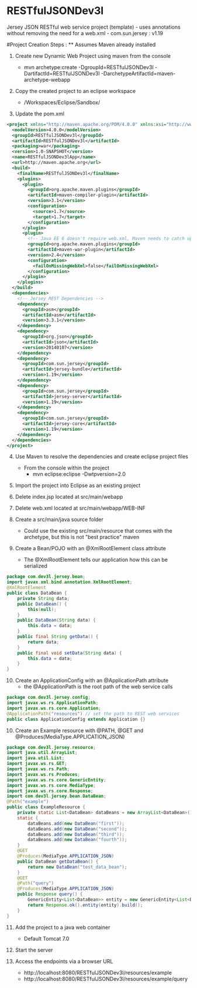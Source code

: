 # RESTfulJSONDev3l
Jersey JSON RESTful web service project (template)
	- uses annotations without removing the need for a web.xml
	- com.sun.jersey : v1.19




#Project Creation Steps :
** Assumes Maven already installed
1. Create new Dynamic Web Project using maven from the console
	- mvn archetype:create -DgroupId=RESTfulJSONDev3l -DartifactId=RESTfulJSONDev3l -DarchetypeArtifactId=maven-archetype-webapp

2. Copy the created project to an eclipse workspace
	- /Workspaces/Eclipse/Sandbox/

3. Update the pom.xml
```xml
<project xmlns="http://maven.apache.org/POM/4.0.0" xmlns:xsi="http://www.w3.org/2001/XMLSchema-instance" xsi:schemaLocation="http://maven.apache.org/POM/4.0.0 http://maven.apache.org/maven-v4_0_0.xsd">
  <modelVersion>4.0.0</modelVersion>
  <groupId>RESTfulJSONDev3l</groupId>
  <artifactId>RESTfulJSONDev3l</artifactId>
  <packaging>war</packaging>
  <version>1.0-SNAPSHOT</version>
  <name>RESTfulJSONDev3lApp</name>
  <url>http://maven.apache.org</url>
  <build>
    <finalName>RESTfulJSONDev3l</finalName>
    <plugins>
      <plugin>
        <groupId>org.apache.maven.plugins</groupId>
        <artifactId>maven-compiler-plugin</artifactId>
        <version>3.1</version>
        <configuration>
          <source>1.7</source>
          <target>1.7</target>
        </configuration>
      </plugin>
      <plugin>
        <!-- Java EE 6 doesn't require web.xml, Maven needs to catch up! -->
        <groupId>org.apache.maven.plugins</groupId>
        <artifactId>maven-war-plugin</artifactId>
        <version>2.4</version>
        <configuration>
          <failOnMissingWebXml>false</failOnMissingWebXml>
        </configuration>
      </plugin>
    </plugins>
  </build>
  <dependencies>
    <!-- Jersey REST Dependencies -->
    <dependency>
      <groupId>asm</groupId>
      <artifactId>asm</artifactId>
      <version>3.3.1</version>
    </dependency>
    <dependency>
      <groupId>org.json</groupId>
      <artifactId>json</artifactId>
      <version>20140107</version>
    </dependency>
    <dependency>
      <groupId>com.sun.jersey</groupId>
      <artifactId>jersey-bundle</artifactId>
      <version>1.19</version>
    </dependency>
    <dependency>
      <groupId>com.sun.jersey</groupId>
      <artifactId>jersey-server</artifactId>
      <version>1.19</version>
    </dependency>
    <dependency>
      <groupId>com.sun.jersey</groupId>
      <artifactId>jersey-core</artifactId>
      <version>1.19</version>
    </dependency>
  </dependencies>
</project>
```

4. Use Maven to resolve the dependencies and create eclipse project files
	- From the console within the project
		- mvn eclipse:eclipse -Dwtpversion=2.0

5. Import the project into Eclipse as an existing project

6. Delete index.jsp located at src/main/webapp

7. Delete web.xml located at src/main/webapp/WEB-INF

8. Create a src/main/java source folder
	- Could use the existing src/main/resource that comes with the archetype, but this is not "best practice" maven
	
9. Create a Bean/POJO with an @XmlRootElement class attribute
	- The @XmlRootElement tells our application how this can be serialized
```java
package com.dev3l.jersey.bean;
import javax.xml.bind.annotation.XmlRootElement;
@XmlRootElement
public class DataBean {
	private String data;
	public DataBean() {
		this(null);
	}
	public DataBean(String data) {
		this.data = data;
	}
	public final String getData() {
		return data;
	}
	public final void setData(String data) {
		this.data = data;
	}
}
```

10. Create an ApplicationConfig with an @ApplicationPath attribute
	- the @ApplicationPath is the root path of the web service calls
```java
package com.dev3l.jersey.config;
import javax.ws.rs.ApplicationPath;
import javax.ws.rs.core.Application;
@ApplicationPath("resources") // set the path to REST web services
public class ApplicationConfig extends Application {}
```

10. Create an Example resource with @PATH, @GET and @Produces(MediaType.APPLICATION_JSON)
```java
package com.dev3l.jersey.resource;
import java.util.ArrayList;
import java.util.List;
import javax.ws.rs.GET;
import javax.ws.rs.Path;
import javax.ws.rs.Produces;
import javax.ws.rs.core.GenericEntity;
import javax.ws.rs.core.MediaType;
import javax.ws.rs.core.Response;
import com.dev3l.jersey.bean.DataBean;
@Path("example")
public class ExampleResource {
	private static List<DataBean> dataBeans = new ArrayList<DataBean>();
	static {
		dataBeans.add(new DataBean("first"));
		dataBeans.add(new DataBean("second"));
		dataBeans.add(new DataBean("third"));
		dataBeans.add(new DataBean("fourth"));
	}
    @GET
    @Produces(MediaType.APPLICATION_JSON)
    public DataBean getDataBean() {
    	return new DataBean("test_data_bean");
    }	
    @GET
    @Path("query")
    @Produces(MediaType.APPLICATION_JSON)
    public Response query() {
    	GenericEntity<List<DataBean>> entity = new GenericEntity<List<DataBean>>( dataBeans ){};
    	return Response.ok().entity(entity).build();
    }
}
```

11. Add the project to a java web container
	- Default Tomcat 7.0

12. Start the server

13. Access the endpoints via a browser URL
	- http://localhost:8080/RESTfulJSONDev3l/resources/example
	- http://localhost:8080/RESTfulJSONDev3l/resources/example/query
